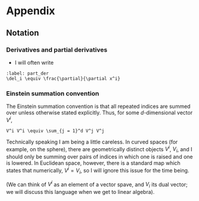 # Appendix

## Notation

### Derivatives and partial derivatives

- I will often write

```{math}
:label: part_der
\del_i \equiv \frac{\partial}{\partial x^i}
```

### Einstein summation convention

The Einstein summation convention is that all repeated indices are summed over unless otherwise stated explicitly. Thus, for some $d$-dimensional vector $V^i$, 

```{math}
V^i V^i \equiv \sum_{j = 1}^d V^j V^j
```

Technically speaking I am being a little careless. In curved spaces (for example, on the sphere), there are geometrically distinct objects $V^i$, $V_i$, and I should only be summing over pairs of indices in which one is raised and one is lowered. In Euclidean space, however, there is a standard map which states that numerically, $V^i = V_i$, so I will ignore this issue for the time being.

(We can think of $V^i$ as an element of a vector spave, and $V_i$ its dual vector; we will discuss this language when we get to linear algebra).
